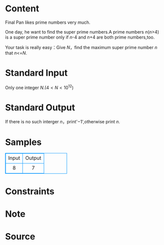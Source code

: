 
# Content

Final Pan likes prime numbers very much.

One day, he want to find the super prime numbers.A prime numbers $n$($n$>4) is a super prime number only if $n$-4 and $n$+4 are both prime numbers,too.

Your task is really easy：Give $N$，find the maximum super prime number $n$ that $n$<=$N$.

# Standard Input

Only one integer $N.( 4<N<10^{12} )$

# Standard Output

If there is no such interger $n$，print'$-1$',otherwise print $n$.

# Samples

<style>
        table,table tr th, table tr td { border:1px solid #0094ff; }
        table { width: 200px; min-height: 25px; line-height: 25px; text-align: center; border-collapse: collapse;}   
    </style>
<table>
	<tr>
		<td>Input</td>
		<td>Output</td>
	</tr>
<tr><td>8</td><td>7</td></tr></table>


# Constraints



# Note



# Source


